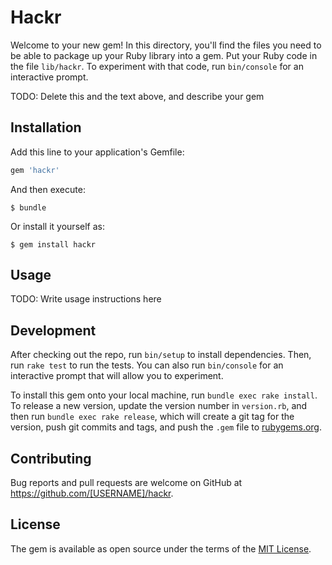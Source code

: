 # Hackr

Welcome to your new gem! In this directory, you'll find the files you need to be able to package up your Ruby library into a gem. Put your Ruby code in the file `lib/hackr`. To experiment with that code, run `bin/console` for an interactive prompt.

TODO: Delete this and the text above, and describe your gem

## Installation

Add this line to your application's Gemfile:

```ruby
gem 'hackr'
```

And then execute:

    $ bundle

Or install it yourself as:

    $ gem install hackr

## Usage

TODO: Write usage instructions here

## Development

After checking out the repo, run `bin/setup` to install dependencies. Then, run `rake test` to run the tests. You can also run `bin/console` for an interactive prompt that will allow you to experiment.

To install this gem onto your local machine, run `bundle exec rake install`. To release a new version, update the version number in `version.rb`, and then run `bundle exec rake release`, which will create a git tag for the version, push git commits and tags, and push the `.gem` file to [rubygems.org](https://rubygems.org).

## Contributing

Bug reports and pull requests are welcome on GitHub at https://github.com/[USERNAME]/hackr.

## License

The gem is available as open source under the terms of the [MIT License](https://opensource.org/licenses/MIT).
